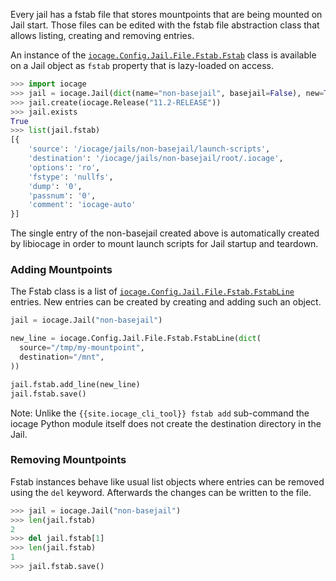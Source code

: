 Every jail has a fstab file that stores mountpoints that are being mounted on Jail start.
Those files can be edited with the fstab file abstraction class that allows listing, creating and removing entries.

An instance of the [`iocage.Config.Jail.File.Fstab.Fstab`](https://iocage.github.io/libiocage/iocage.Config.Jail.File.Fstab.html) class is available on a Jail object as `fstab` property that is lazy-loaded on access.

```python
>>> import iocage
>>> jail = iocage.Jail(dict(name="non-basejail", basejail=False), new=True)
>>> jail.create(iocage.Release("11.2-RELEASE"))
>>> jail.exists
True
>>> list(jail.fstab)
[{
    'source': '/iocage/jails/non-basejail/launch-scripts',
    'destination': '/iocage/jails/non-basejail/root/.iocage',
    'options': 'ro',
    'fstype': 'nullfs',
    'dump': '0',
    'passnum': '0',
    'comment': 'iocage-auto'
}]
```

The single entry of the non-basejail created above is automatically created by libiocage in order to mount launch scripts for Jail startup and teardown.

### Adding Mountpoints

The Fstab class is a list of [`iocage.Config.Jail.File.Fstab.FstabLine`](https://iocage.github.io/libiocage/iocage.Config.Jail.File.Fstab.html#iocage.Config.Jail.File.Fstab.FstabLine) entries.
New entries can be created by creating and adding such an object.

```python
jail = iocage.Jail("non-basejail")

new_line = iocage.Config.Jail.File.Fstab.FstabLine(dict(
  source="/tmp/my-mountpoint",
  destination="/mnt",
))

jail.fstab.add_line(new_line)
jail.fstab.save()
```

Note: Unlike the `{{site.iocage_cli_tool}} fstab add` sub-command the iocage Python module itself does not create the destination directory in the Jail.

### Removing Mountpoints

Fstab instances behave like usual list objects where entries can be removed using the `del` keyword.
Afterwards the changes can be written to the file.

```python
>>> jail = iocage.Jail("non-basejail")
>>> len(jail.fstab)
2
>>> del jail.fstab[1]
>>> len(jail.fstab)
1
>>> jail.fstab.save()
```